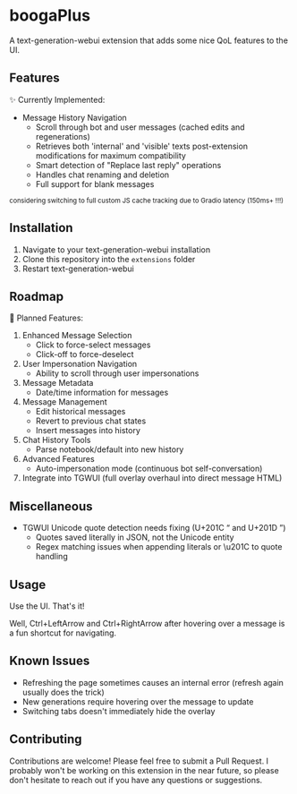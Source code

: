 # boogaPlus

A text-generation-webui extension that adds some nice QoL features to the UI.

## Features

✨ Currently Implemented:
- Message History Navigation
  - Scroll through bot and user messages (cached edits and regenerations)
  - Retrieves both 'internal' and 'visible' texts post-extension modifications for maximum compatibility
  - Smart detection of "Replace last reply" operations
  - Handles chat renaming and deletion
  - Full support for blank messages

<sub>considering switching to full custom JS cache tracking due to Gradio latency (150ms+ !!!)</sub>

## Installation

1. Navigate to your text-generation-webui installation
2. Clone this repository into the `extensions` folder
3. Restart text-generation-webui

## Roadmap

📝 Planned Features:
1. Enhanced Message Selection
   - Click to force-select messages
   - Click-off to force-deselect
2. User Impersonation Navigation
   - Ability to scroll through user impersonations
3. Message Metadata
   - Date/time information for messages
4. Message Management
   - Edit historical messages
   - Revert to previous chat states
   - Insert messages into history
5. Chat History Tools
   - Parse notebook/default into new history
6. Advanced Features
   - Auto-impersonation mode (continuous bot self-conversation)
7. Integrate into TGWUI (full overlay overhaul into direct message HTML)

## Miscellaneous

- TGWUI Unicode quote detection needs fixing (U+201C “ and U+201D ”)
  - Quotes saved literally in JSON, not the Unicode entity
  - Regex matching issues when appending literals or \u201C to quote handling

## Usage

Use the UI. That's it!

Well, Ctrl+LeftArrow and Ctrl+RightArrow after hovering over a message is a fun shortcut for navigating.

## Known Issues

- Refreshing the page sometimes causes an internal error (refresh again usually does the trick)
- New generations require hovering over the message to update
- Switching tabs doesn't immediately hide the overlay

## Contributing

Contributions are welcome! Please feel free to submit a Pull Request. I probably won't be working on this extension in the near future, so please don't hesitate to reach out if you have any questions or suggestions.